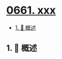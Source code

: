 # [0661. xxx](https://github.com/Tdahuyou/TNotes.leetcode/tree/main/notes/0661.%20xxx)

<!-- region:toc -->

- [1. 📝 概述](#1--概述)

<!-- endregion:toc -->

## 1. 📝 概述
